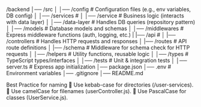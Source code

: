 /backend
│── /src
│   │── /config                   # Configuration files (e.g., env variables, DB config)
│   │── /services                 # 
│       │── /service              # Business logic (interacts with data layer)
│       │── /data-layer           # Handles DB queries (repository pattern)
│   │── /models                   # Database models and schemas
│   │── /middlewares              # Express middleware functions (auth, logging, etc.)
|   |── /api                      # 
│       |── /controllers          # Handles HTTP requests and responses
│       |── /routes               # API route definitions
│       |── /schema               # Middleware for schema check for HTTP requests
│   │── /helpers                  # Utility functions, reusable logic
│   │── /types                    # TypeScript types/interfaces
│   │── /tests                    # Unit & integration tests
│   │── server.ts                 # Express app initialization
│── package.json
│── .env                          # Environment variables
│── .gitignore
│── README.md


Best Practice for naming
🔹 Use kebab-case for directories (/user-services).
🔹 Use camelCase for filenames (userController.js).
🔹 Use PascalCase for classes (UserService.js).